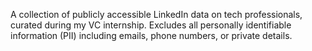 
A collection of publicly accessible LinkedIn data on tech professionals, curated during my VC internship. Excludes all personally identifiable information (PII) including emails, phone numbers, or private details.
